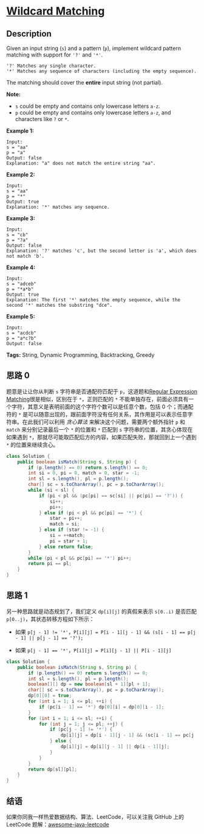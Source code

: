 # [Wildcard Matching][title]

## Description

Given an input string (`s`) and a pattern (`p`), implement wildcard pattern matching with support for `'?'` and `'*'`.

```
'?' Matches any single character.
'*' Matches any sequence of characters (including the empty sequence).
```

The matching should cover the **entire** input string (not partial).

**Note:**

- `s` could be empty and contains only lowercase letters `a-z`.
- `p` could be empty and contains only lowercase letters `a-z`, and characters like `?` or `*`.

**Example 1:**

```
Input:
s = "aa"
p = "a"
Output: false
Explanation: "a" does not match the entire string "aa".
```

**Example 2:**

```
Input:
s = "aa"
p = "*"
Output: true
Explanation: '*' matches any sequence.
```

**Example 3:**

```
Input:
s = "cb"
p = "?a"
Output: false
Explanation: '?' matches 'c', but the second letter is 'a', which does not match 'b'.
```

**Example 4:**

```
Input:
s = "adceb"
p = "*a*b"
Output: true
Explanation: The first '*' matches the empty sequence, while the second '*' matches the substring "dce".
```

**Example 5:**

```
Input:
s = "acdcb"
p = "a*c?b"
Output: false
```

**Tags:** String, Dynamic Programming, Backtracking, Greedy


## 思路 0

题意是让让你从判断 `s` 字符串是否通配符匹配于 `p`，这道题和[Regular Expression Matching][010]很是相似，区别在于 `*`，正则匹配的 `*` 不能单独存在，前面必须具有一个字符，其意义是表明前面的这个字符个数可以是任意个数，包括 0 个；而通配符的 `*` 是可以随意出现的，跟前面字符没有任何关系，其作用是可以表示任意字符串。在此我们可以利用 *贪心算法* 来解决这个问题，需要两个额外指针 `p` 和 `match` 来分别记录最后一个 `*` 的位置和 `*` 匹配到 `s` 字符串的位置，其贪心体现在如果遇到 `*`，那就尽可能取匹配后方的内容，如果匹配失败，那就回到上一个遇到 `*` 的位置来继续贪心。

```java
class Solution {
    public boolean isMatch(String s, String p) {
        if (p.length() == 0) return s.length() == 0;
        int si = 0, pi = 0, match = 0, star = -1;
        int sl = s.length(), pl = p.length();
        char[] sc = s.toCharArray(), pc = p.toCharArray();
        while (si < sl) {
            if (pi < pl && (pc[pi] == sc[si] || pc[pi] == '?')) {
                si++;
                pi++;
            } else if (pi < pl && pc[pi] == '*') {
                star = pi++;
                match = si;
            } else if (star != -1) {
                si = ++match;
                pi = star + 1;
            } else return false;
        }
        while (pi < pl && pc[pi] == '*') pi++;
        return pi == pl;
    }
}
```


## 思路 1

另一种思路就是动态规划了，我们定义 `dp[i][j]` 的真假来表示 `s[0..i)` 是否匹配 `p[0..j)`，其状态转移方程如下所示：

* 如果 `p[j - 1] != '*'`，`P[i][j] = P[i - 1][j - 1] && (s[i - 1] == p[j - 1] || p[j - 1] == '?');`

* 如果 `p[j - 1] == '*'`，`P[i][j] = P[i][j - 1] || P[i - 1][j]`

```java
class Solution {
    public boolean isMatch(String s, String p) {
        if (p.length() == 0) return s.length() == 0;
        int sl = s.length(), pl = p.length();
        boolean[][] dp = new boolean[sl + 1][pl + 1];
        char[] sc = s.toCharArray(), pc = p.toCharArray();
        dp[0][0] = true;
        for (int i = 1; i <= pl; ++i) {
            if (pc[i - 1] == '*') dp[0][i] = dp[0][i - 1];
        }
        for (int i = 1; i <= sl; ++i) {
            for (int j = 1; j <= pl; ++j) {
                if (pc[j - 1] != '*') {
                    dp[i][j] = dp[i - 1][j - 1] && (sc[i - 1] == pc[j - 1] || pc[j - 1] == '?');
                } else {
                    dp[i][j] = dp[i][j - 1] || dp[i - 1][j];
                }
            }
        }
        return dp[sl][pl];
    }
}
```


## 结语

如果你同我一样热爱数据结构、算法、LeetCode，可以关注我 GitHub 上的 LeetCode 题解：[awesome-java-leetcode][ajl]



[010]: https://github.com/Blankj/awesome-java-leetcode/blob/master/note/010/README.md
[title]: https://leetcode.com/problems/wildcard-matching
[ajl]: https://github.com/Blankj/awesome-java-leetcode
